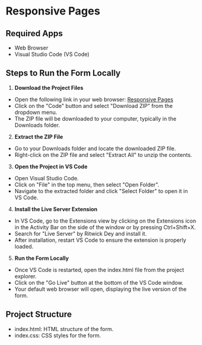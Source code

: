 
# Responsive Pages  
  
  
## Required Apps  
- Web Browser  
- Visual Studio Code (VS Code)  
  
  
## Steps to Run the Form Locally    
  
1. **Download the Project Files**  
  
- Open the following link in your web browser: [Responsive Pages](https://github.com/rutuja-palekar/logicloop-assignment)  
- Click on the "Code" button and select "Download ZIP" from the dropdown menu.  
- The ZIP file will be downloaded to your computer, typically in the Downloads folder.  
  
  
2. **Extract the ZIP File**  
  
- Go to your Downloads folder and locate the downloaded ZIP file.  
- Right-click on the ZIP file and select "Extract All" to unzip the contents.  
  
  
3. **Open the Project in VS Code**  
  
- Open Visual Studio Code.  
- Click on "File" in the top menu, then select "Open Folder".  
- Navigate to the extracted folder and click "Select Folder" to open it in VS Code.  
  
  
4. **Install the Live Server Extension**  
  
- In VS Code, go to the Extensions view by clicking on the Extensions icon in the Activity Bar on the side of the window or by pressing Ctrl+Shift+X.
- Search for "Live Server" by Ritwick Dey and install it.  
- After installation, restart VS Code to ensure the extension is properly loaded.  
  
  
5. **Run the Form Locally**  
  
- Once VS Code is restarted, open the index.html file from the project explorer.  
- Click on the "Go Live" button at the bottom of the VS Code window.  
- Your default web browser will open, displaying the live version of the form.  
  
  
## Project Structure  
- index.html: HTML structure of the form.  
- index.css: CSS styles for the form.  
  
  